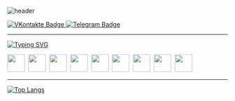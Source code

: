 ![header](https://capsule-render.vercel.app/api?type=waving&color=gradient&height=256&section=header&text=Hello%20World!&fontSize=75&animation=fadeIn&fontAlignY=38&desc=Welcome%20to%20my%20GitHub%20profile!%20Put%20stars,%20fork%20and%20contribute!&descAlignY=51&descAlign=62)

<div id="badges">
  <a href="https://vk.com/vladimir_00">
    <img src="https://img.shields.io/badge/VKontakte-%234C75A3?style=flat&logo=vk&logoColor=white&link=https%3A%2F%2Fvk.com%2Fvladimir_00" alt="VKontakte Badge"/>
  </a>
  <a href="https://t.me/Ni9ght_IGT">
    <img src="https://img.shields.io/badge/Telegram-%230088cc?style=flat&logo=telegram&logoColor=white&link=https%3A%2F%2Ft.me%2FNi9ght_IGT" alt="Telegram Badge"/>
  </a>
</div>

---

[![Typing SVG](https://readme-typing-svg.herokuapp.com?color=%2336BCF7&lines=Languages+and+Tools)](https://git.io/typing-svg)

<img src="https://cdn.jsdelivr.net/gh/devicons/devicon@latest/icons/cplusplus/cplusplus-original.svg" width="40" height="40"/>&nbsp;
<img src="https://cdn.jsdelivr.net/gh/devicons/devicon@latest/icons/python/python-original.svg" width="40" height="40"/>&nbsp;
<img src="https://cdn.jsdelivr.net/gh/devicons/devicon@latest/icons/html5/html5-original.svg" width="40" height="40"/>&nbsp;
<img src="https://cdn.jsdelivr.net/gh/devicons/devicon@latest/icons/androidstudio/androidstudio-original.svg" width="40" height="40"/>&nbsp;
<img src="https://cdn.jsdelivr.net/gh/devicons/devicon@latest/icons/arduino/arduino-original-wordmark.svg" width="40" height="40"/>&nbsp;
<img src="https://cdn.jsdelivr.net/gh/devicons/devicon@latest/icons/azuresqldatabase/azuresqldatabase-original.svg" width="40" height="40"/>&nbsp;
<img src="https://cdn.jsdelivr.net/gh/devicons/devicon@latest/icons/cmake/cmake-original.svg" width="40" height="40"/>&nbsp;
<img src="https://cdn.jsdelivr.net/gh/devicons/devicon@latest/icons/css3/css3-original.svg" width="40" height="40"/>&nbsp;
<img src="https://cdn.jsdelivr.net/gh/devicons/devicon@latest/icons/photoshop/photoshop-original.svg" width="40" height="40"/>&nbsp;

---

[![Top Langs](https://github-readme-stats.vercel.app/api/top-langs/?username=VAUsIGT&layout=compact&theme=synthwave)](https://github.com/anuraghazra/github-readme-stats)


<img src="https://komarev.com/ghpvc/?username=VAUsIGT&style=flat-square&color=blue" alt=""/>
